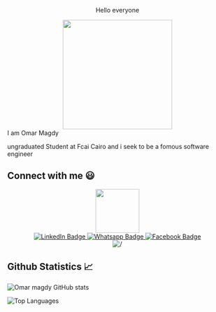   <div id="b" align="center">
  <p>Hello everyone </p>

  <img src="https://media0.giphy.com/media/Cmr1OMJ2FN0B2/giphy.gif?cid=ecf05e47o6sg4j6ycckl71hut1p44h1gd1qn2e5t5k4f510s&rid=giphy.gif&ct=g" width="250">
</div>
I am Omar Magdy 



ungraduated Student at Fcai Cairo and i seek to be a fomous software engineer 

## Connect with me :smiley:
<div id="header" align="center">
  <img src="https://media.giphy.com/media/M9gbBd9nbDrOTu1Mqx/giphy.gif" width="100"/>
</div>
<div id="badges" align="center">
  <a href = "https://www.linkedin.com/in/omar-magdy-0a9a60207/"> 
    <img src="https://img.shields.io/badge/LinkedIn-blue?style=for-the-badge&logo=linkedin&logoColor=white" alt="LinkedIn Badge"/>
  </a>
<a href="https://api.whatsapp.com/send?phone=+201124273671">
    <img src="https://img.shields.io/badge/Whatsapp-softgreen?style=for-the-badge&logo=Whatsapp&logoColor=white&style=for-the-badge" alt="Whatsapp Badge"/>
  </a>
  <a href="https://m.facebook.com/100026474889539/">
    <img src="https://img.shields.io/badge/Facebook-blue?logo=Facebook&logoColor=white&style=for-the-badge" alt="Facebook Badge"/>
  </a>
</div>
<div id="m" align="center">
<img src="https://komarev.com/ghpvc/?username=Moura567&style=flat-square&color=blue" alt="/">
</div>

## Github Statistics :chart_with_upwards_trend:

![Omar magdy GitHub stats](https://github-readme-stats.vercel.app/api?username=Moura567&show_icons=true&theme=dracula)

![Top Languages](https://github-readme-stats.vercel.app/api/top-langs/?username=Moura567&layout=compact&show_icons=true&theme=dracula)
